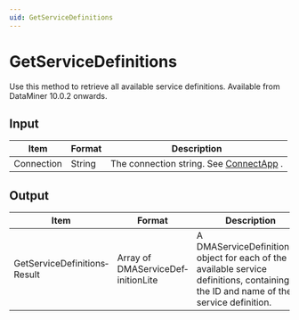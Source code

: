 ```yaml
---
uid: GetServiceDefinitions
---
```


# GetServiceDefinitions

Use this method to retrieve all available service definitions. Available from DataMiner 10.0.2 onwards.

## Input

| Item       | Format | Description                                                                          |
|------------|--------|--------------------------------------------------------------------------------------|
| Connection | String | The connection string. See [ConnectApp](xref:ConnectApp) . |

## Output

| Item                         | Format                             | Description                                                                                                                            |
|------------------------------|------------------------------------|----------------------------------------------------------------------------------------------------------------------------------------|
| GetServiceDefinitions­Result | Array of DMAServiceDef­initionLite | A DMAServiceDefinitionLite object for each of the available service definitions, containing the ID and name of the service definition. |

